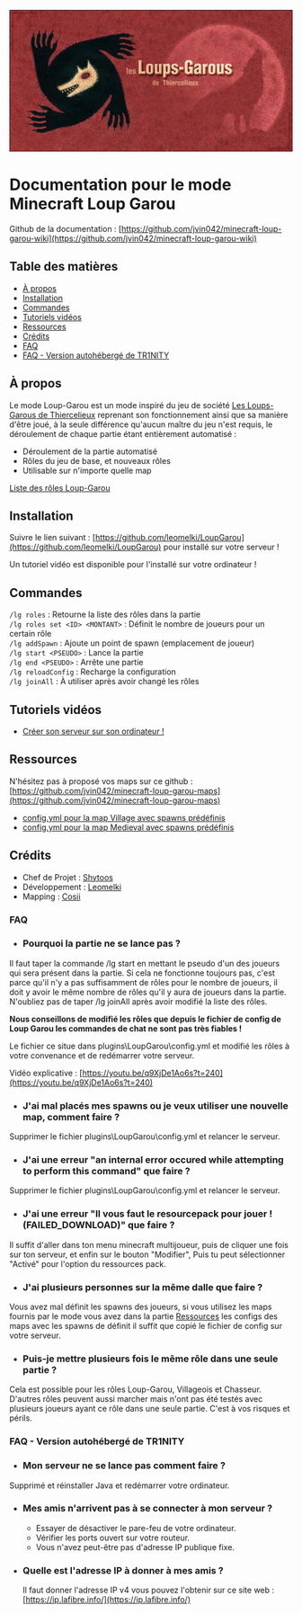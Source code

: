![alt text](banner.jpg)

# Documentation pour le mode Minecraft Loup Garou

Github de la documentation : [https://github.com/jvin042/minecraft-loup-garou-wiki](https://github.com/jvin042/minecraft-loup-garou-wiki)

## Table des matières

- [À propos](#à-propos)
- [Installation](#installation)
- [Commandes](#commandes)
- [Tutoriels vidéos](#tutoriels-vidéos)
- [Ressources](#ressources)
- [Crédits](#crédits)
- [FAQ](#faq)
- [FAQ - Version autohébergé de TR1NITY](#faq---version-autoh%C3%A9berg%C3%A9-de-tr1nity)


## À propos

Le mode Loup-Garou est un mode inspiré du jeu de société [Les Loups-Garous de Thiercelieux](https://fr.wikipedia.org/wiki/Les_Loups-garous_de_Thiercelieux) reprenant son fonctionnement ainsi que sa manière d'être joué, à la seule différence qu'aucun maître du jeu n'est requis, le déroulement de chaque partie étant entièrement automatisé :

- Déroulement de la partie automatisé
- Rôles du jeu de base, et nouveaux rôles
- Utilisable sur n'importe quelle map

[Liste des rôles Loup-Garou](http://bit.ly/30lDmqw)

## Installation

Suivre le lien suivant : [https://github.com/leomelki/LoupGarou](https://github.com/leomelki/LoupGarou)
 pour installé sur votre serveur !

Un tutoriel vidéo est disponible pour l'installé sur votre ordinateur !

## Commandes

`/lg roles` : Retourne la liste des rôles dans la partie  
`/lg roles set <ID> <MONTANT>` : Définit le nombre de joueurs pour un certain rôle  
`/lg addSpawn` : Ajoute un point de spawn (emplacement de joueur)  
`/lg start <PSEUDO>` : Lance la partie  
`/lg end <PSEUDO>` : Arrête une partie  
`/lg reloadConfig` : Recharge la configuration  
`/lg joinAll` : À utiliser après avoir changé les rôles

## Tutoriels vidéos

- [Créer son serveur sur son ordinateur !](https://www.youtube.com/watch?v=q9XjDe1Ao6s)

## Ressources

N'hésitez pas à proposé vos maps sur ce github : [https://github.com/jvin042/minecraft-loup-garou-maps](https://github.com/jvin042/minecraft-loup-garou-maps)

- [config.yml pour la map Village avec spawns prédéfinis](https://github.com/jvin042/minecraft-loup-garou-maps/blob/master/village/config.yml)
- [config.yml pour la map Medieval avec spawns prédéfinis](https://github.com/jvin042/minecraft-loup-garou-maps/blob/master/mediaeval/config.yml)

## Crédits

- Chef de Projet : [Shytoos](https://twitter.com/shytoos_)
- Développement : [Leomelki](https://twitter.com/leomelki)
- Mapping : [Cosii](https://www.youtube.com/channel/UCwyOcA41QSk590fl9L0ys8A)

### FAQ

- ### Pourquoi la partie ne se lance pas ?

Il faut taper la commande /lg start <PSEUDO> en mettant le pseudo d'un des joueurs qui sera présent dans la partie. Si cela ne fonctionne toujours pas, c'est parce qu'il n'y a pas suffisamment de rôles pour le nombre de joueurs, il doit y avoir le même nombre de rôles qu'il y aura de joueurs dans la partie. N'oubliez pas de taper /lg joinAll après avoir modifié la liste des rôles.

**Nous conseillons de modifié les rôles que depuis le fichier de config de Loup Garou les commandes de chat ne sont pas très fiables !**  

Le fichier ce situe dans plugins\LoupGarou\config.yml et modifié les rôles à votre convenance et de redémarrer votre serveur.

Vidéo explicative : [https://youtu.be/q9XjDe1Ao6s?t=240](https://youtu.be/q9XjDe1Ao6s?t=240)

- ### J'ai mal placés mes spawns ou je veux utiliser une nouvelle map, comment faire ?

Supprimer le fichier plugins\LoupGarou\config.yml et relancer le serveur.

- ### J'ai une erreur "an internal error occured while attempting to perform this command" que faire ?

Supprimer le fichier plugins\LoupGarou\config.yml et relancer le serveur.

- ### J'ai une erreur "Il vous faut le resourcepack pour jouer ! (FAILED_DOWNLOAD)" que faire ?

Il suffit d'aller dans ton menu minecraft multijoueur, puis de cliquer une fois sur ton serveur, et enfin sur le bouton "Modifier", Puis tu peut sélectionner "Activé" pour l'option du ressources pack.

- ### J'ai plusieurs personnes sur la même dalle que faire ?

Vous avez mal définit les spawns des joueurs, si vous utilisez les maps fournis par le mode vous avez dans la partie [Ressources](#ressources) les configs des maps avec les spawns de définit il suffit que copié le fichier de config sur votre serveur.

- ### Puis-je mettre plusieurs fois le même rôle dans une seule partie ?

Cela est possible pour les rôles Loup-Garou, Villageois et Chasseur. D'autres rôles peuvent aussi marcher mais n'ont pas été testés avec plusieurs joueurs ayant ce rôle dans une seule partie. C'est à vos risques et périls.

### FAQ - Version autohébergé de TR1NITY

- ### Mon serveur ne se lance pas comment faire ?

Supprimé et réinstaller Java et redémarrer votre ordinateur.

- ### Mes amis n'arrivent pas à se connecter à mon serveur ?

    - Essayer de désactiver le pare-feu de votre ordinateur.
    - Vérifier les ports ouvert sur votre routeur.
    - Vous n'avez peut-être pas d'adresse IP publique fixe.

- ### Quelle est l'adresse IP à donner à mes amis ?
    
    Il faut donner l'adresse IP v4 vous pouvez l'obtenir sur ce site web :
    [https://ip.lafibre.info/](https://ip.lafibre.info/)

